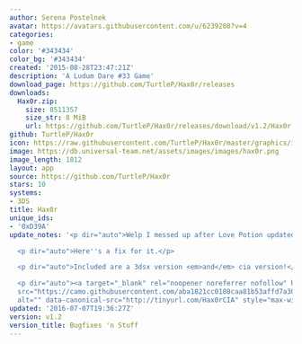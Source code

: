 ```yaml
---
author: Serena Postelnek
avatar: https://avatars.githubusercontent.com/u/6239208?v=4
categories:
- game
color: '#343434'
color_bg: '#343434'
created: '2015-08-28T23:47:21Z'
description: 'A Ludum Dare #33 Game'
download_page: https://github.com/TurtleP/Hax0r/releases
downloads:
  Hax0r.zip:
    size: 8511357
    size_str: 8 MiB
    url: https://github.com/TurtleP/Hax0r/releases/download/v1.2/Hax0r.zip
github: TurtleP/Hax0r
icon: https://raw.githubusercontent.com/TurtleP/Hax0r/master/graphics/icon.png
image: https://db.universal-team.net/assets/images/images/hax0r.png
image_length: 1812
layout: app
source: https://github.com/TurtleP/Hax0r
stars: 10
systems:
- 3DS
title: Hax0r
unique_ids:
- '0xD39A'
update_notes: '<p dir="auto">Welp I messed up after Love Potion updated.</p>

  <p dir="auto">Here''s a fix for it.</p>

  <p dir="auto">Included are a 3dsx version <em>and</em> cia version!</p>

  <p dir="auto"><a target="_blank" rel="noopener noreferrer nofollow" href="https://camo.githubusercontent.com/aba1821cc0108caa81b53affd7a304c77d61b2b6551241aed23a1b858fe69a98/687474703a2f2f74696e7975726c2e636f6d2f4861783072434941"><img
  src="https://camo.githubusercontent.com/aba1821cc0108caa81b53affd7a304c77d61b2b6551241aed23a1b858fe69a98/687474703a2f2f74696e7975726c2e636f6d2f4861783072434941"
  alt="" data-canonical-src="http://tinyurl.com/Hax0rCIA" style="max-width: 100%;"></a></p>'
updated: '2016-07-07T19:36:27Z'
version: v1.2
version_title: Bugfixes 'n Stuff
---
```

